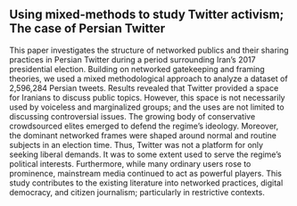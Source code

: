 ## Using mixed-methods to study Twitter activism; The case of Persian Twitter

This paper investigates the structure of networked publics and their sharing practices in Persian Twitter during a period surrounding Iran’s 2017 presidential election. Building on networked gatekeeping and framing theories, we used a mixed methodological approach to analyze a dataset of 2,596,284 Persian tweets. Results revealed that Twitter provided a space for Iranians to discuss public topics. However, this space is not necessarily used by voiceless and marginalized groups; and the uses are not limited to discussing controversial issues. The growing body of conservative crowdsourced elites emerged to defend the regime’s ideology. Moreover, the dominant networked frames were shaped around normal and routine subjects in an election time. Thus, Twitter was not a platform for only seeking liberal demands. It was to some extent used to serve the regime’s political interests. Furthermore, while many ordinary users rose to prominence, mainstream media continued to act as powerful players. This study contributes to the existing literature into networked practices, digital democracy, and citizen journalism; particularly in restrictive contexts.


